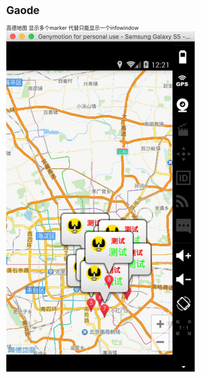 # Gaode
高德地图 显示多个marker 代替只能显示一个infowindow
![image](https://github.com/Oslanka/Gaode/blob/master/image1.png)
